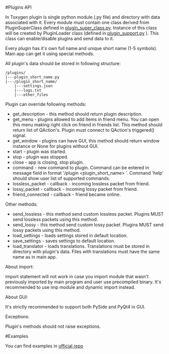 #Plugins API

In Toxygen plugin is single python module (.py file) and directory with data associated with it. 
Every module must contain one class derived from PluginSuperClass defined in [plugin_super_class.py](/src/plugins/plugin_super_class.py). Instance of this class will be created by PluginLoader class (defined in [plugin_support.py](/src/plugin_support.py) ). This class can enable/disable plugins and send data to it. 

Every plugin has it's own full name and unique short name (1-5 symbols). Main app can get it using special methods. 

All plugin's data should be stored in following structure:

```
/plugins/
|---plugin_short_name.py
|---/plugin_short_name/
	|---settings.json
	|---logs.txt
	|---other_files
```

Plugin can override following methods:
- get_description - this method should return plugin description. 
- get_menu - plugins allowed to add items in friend menu. You can open this menu making right click on friend in friends list. This method should return list of QAction's. Plugin must connect to QAction's triggered() signal. 
- get_window - plugins can have GUI, this method should return window instance or None for plugins without GUI.
- start - plugin was started.
- stop - plugin was stopped.
- close - app is closing, stop plugin.
- command - new command to plugin. Command can be entered in message field in format '/plugin <plugin_short_name> <command>'. Command 'help' should show user list of supported commands.
- lossless_packet - callback - incoming lossless packet from friend.
- lossy_packet - callback - incoming lossy packet from friend.
- friend_connected - callback - friend became online.

Other methods:
- send_lossless - this method send custom lossless packet. Plugins MUST send lossless packets using this method.
- send_lossy - this method send custom lossy packet. Plugins MUST send lossy packets using this method.
- load_settings - loads settings stored in default location.
- save_settings - saves settings to default location.
- load_translator - loads translations. Translations must be stored in directory with plugin's data. Files with translations must have the same name as in main app.

About import:

import statement will not work in case you import module that wasn't previously imported by main program and user use precompiled binary. It's recommended to use imp module and dynamic import instead.

About GUI:

It's strictly recommended to support both PySide and PyQt4 in GUI.

Exceptions:

Plugin's methods should not raise exceptions.

#Examples

You can find examples in [official repo](https://github.com/ingvar1995/toxygen_plugins)

